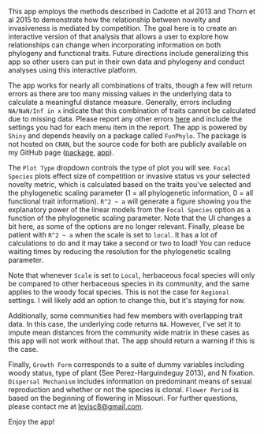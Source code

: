 This app employs the methods described in Cadotte et al 2013 and Thorn et al 2015 to demonstrate how the relationship between novelty and invasiveness is mediated by competition. The goal here is to create an interactive version of that analysis that allows a user to explore how relationships can change when incorporating information on both phylogeny and functional traits. Future directions include generalizing this app so other users can put in their own data and phylogeny and conduct analyses using this interactive platform.

The app works for nearly all combinations of traits, though a few will return errors as there are too many missing values in the underlying data to calculate a meaningful distance measure. Generally, errors including `NA/NaN/Inf in x` indicate that this combination of traits cannot be calculated due to missing data. Please report any other errors [here](https://github.com/levisc8/Fun_Phylo_Shiny/issues) and include the settings you had for each menu item in the report. The app is powered by `Shiny` and depends heavily on a package called `FunPhylo`. The package is not hosted on `CRAN`, but the source code for both are publicly available on my GitHub page ([package](https://github.com/levisc8/Fun_Phylo_Package), [app](https://github.com/levisc8/Fun_Phylo_Shiny)).

The `Plot Type` dropdown controls the type of plot you will see. `Focal Species` plots effect size of competition or invasive status vs your selected novelty metric, which is calculated based on the traits you've selected and the phylogenetic scaling parameter (1 = all phylogenetic information, 0 = all functional trait information). `R^2 ~ a` will generate a figure showing you the explanatory power of the linear models from the `Focal Species` option as a function of the phylogenetic scaling parameter. Note that the UI changes a bit here, as some of the options are no longer relevant. Finally, please be patient with `R^2 ~ a` when the scale is set to `local`. It has a lot of calculations to do and it may take a second or two to load! You can reduce waiting times by reducing the resolution for the phylogenetic scaling parameter.

Note that whenever `Scale` is set to `Local`, herbaceous focal species will only be compared to other herbaceous species in its community, and the same applies to the woody focal species. This is not the case for `Regional` settings.  I will likely add an option to change this, but it's staying for now.

Additionally, some communities had few members with overlapping trait data. In this case, the underlying code returns `NA`. However, I've set it to impute mean distances from the community wide matrix in these cases as this app will not work without that. The app should return a warning if this is the case. 

Finally, `Growth Form` corresponds to a suite of dummy variables including woody status, type of plant (See Perez-Harguindeguy 2013), and N fixation. `Dispersal Mechanism` includes information on predominant means of sexual reproduction and whether or not the species is clonal. `Flower Period` is based on the beginning of flowering in Missouri. For further questions, please contact me at <levisc8@gmail.com>. 

Enjoy the app!